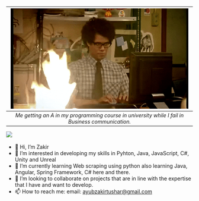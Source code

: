 | ![moss.gif](moss.gif) | 
|:--:| 
| *Me getting an A in my programming course in university while I fail in Business communication.* |

![](https://komarev.com/ghpvc/?username=Zach-snow)
- 👋 Hi, I’m Zakir
- 👀 I’m interested in developing my skills in Pyhton, Java, JavaScript, C#, Unity and Unreal
- 🌱 I’m currently learning Web scraping using python also learning Java, Angular, Spring Framework, C# here and there.
- 💞️ I’m looking to collaborate on projects that are in line with the expertise that I have and want to develop.
- 📫 How to reach me: email: ayubzakirtushar@gmail.com


<!---
Zach-Snow/Zach-Snow is a ✨ special ✨ repository because its `README.md` (this file) appears on your GitHub profile.
You can click the Preview link to take a look at your changes.
--->
